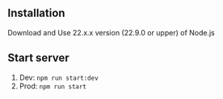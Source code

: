 ## Installation
Download and Use 22.x.x version (22.9.0 or upper) of Node.js

## Start server
1. Dev: `npm run start:dev`
2. Prod: `npm run start`
